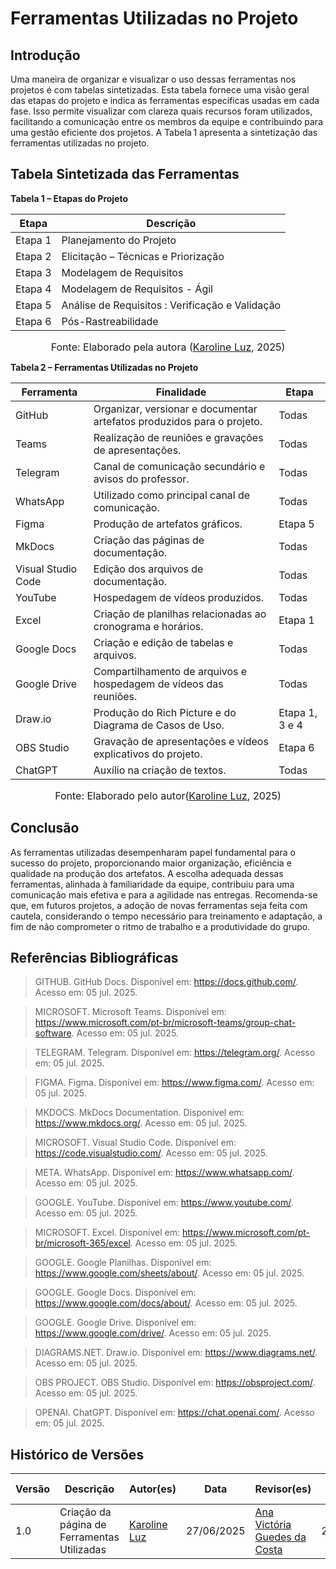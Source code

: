 # Ferramentas Utilizadas no Projeto

## Introdução

Uma maneira de organizar e visualizar o uso dessas ferramentas nos projetos é com tabelas sintetizadas. Esta tabela fornece uma visão geral das etapas do projeto e indica as ferramentas específicas usadas em cada fase. Isso permite visualizar com clareza quais recursos foram utilizados, facilitando a comunicação entre os membros da equipe e contribuindo para uma gestão eficiente dos projetos. A Tabela 1 apresenta a sintetização das ferramentas utilizadas no projeto.

## Tabela Sintetizada das Ferramentas

**Tabela 1 – Etapas do Projeto**

| Etapa   | Descrição                                       |
| ------- | ----------------------------------------------- |
| Etapa 1 | Planejamento do Projeto                         |
| Etapa 2 | Elicitação – Técnicas e Priorização             |
| Etapa 3 | Modelagem de Requisitos                         |
| Etapa 4 | Modelagem de Requisitos - Ágil                  |
| Etapa 5 | Análise de Requisitos : Verificação e Validação |
| Etapa 6 | Pós-Rastreabilidade                             |

<font size="3"><p style="text-align: center">Fonte: Elaborado pela autora ([Karoline Luz](https://github.com/KarolineLuz), 2025)</p></font>

**Tabela 2 – Ferramentas Utilizadas no Projeto**

| Ferramenta         | Finalidade                                                             | Etapa             |
| ------------------ | ---------------------------------------------------------------------- | ----------------- |
| GitHub             | Organizar, versionar e documentar artefatos produzidos para o projeto. | Todas             |
| Teams              | Realização de reuniões e gravações de apresentações.                   | Todas             |
| Telegram           | Canal de comunicação secundário e avisos do professor.                 | Todas             |
| WhatsApp           | Utilizado como principal canal de comunicação.                         | Todas             |
| Figma              | Produção de artefatos gráficos.                                        | Etapa 5           |
| MkDocs             | Criação das páginas de documentação.                                   | Todas             |
| Visual Studio Code | Edição dos arquivos de documentação.                                   | Todas             |
| YouTube            | Hospedagem de vídeos produzidos.                                       | Todas             |
| Excel              | Criação de planilhas relacionadas ao cronograma e horários.            | Etapa 1           |
| Google Docs        | Criação e edição de tabelas e arquivos.                                | Todas             |
| Google Drive       | Compartilhamento de arquivos e hospedagem de vídeos das reuniões.      | Todas             |
| Draw.io            | Produção do Rich Picture e do Diagrama de Casos de Uso.                |Etapa 1, 3 e 4|
| OBS Studio         | Gravação de apresentações e vídeos explicativos do projeto.            | Etapa 6           |
| ChatGPT            | Auxílio na criação de textos.                                          | Todas             |

<font size="3"><p style="text-align: center"> Fonte: Elaborado pelo autor([Karoline Luz](https://github.com/KarolineLuz), 2025)</p></font>

## Conclusão

As ferramentas utilizadas desempenharam papel fundamental para o sucesso do projeto, proporcionando maior organização, eficiência e qualidade na produção dos artefatos. A escolha adequada dessas ferramentas, alinhada à familiaridade da equipe, contribuiu para uma comunicação mais efetiva e para a agilidade nas entregas. Recomenda-se que, em futuros projetos, a adoção de novas ferramentas seja feita com cautela, considerando o tempo necessário para treinamento e adaptação, a fim de não comprometer o ritmo de trabalho e a produtividade do grupo.

## Referências Bibliográficas

> GITHUB. GitHub Docs. Disponível em: <https://docs.github.com/>. Acesso em: 05 jul. 2025.

> MICROSOFT. Microsoft Teams. Disponível em: <https://www.microsoft.com/pt-br/microsoft-teams/group-chat-software>. Acesso em: 05 jul. 2025.

> TELEGRAM. Telegram. Disponível em: <https://telegram.org/>. Acesso em: 05 jul. 2025.

> FIGMA. Figma. Disponível em: <https://www.figma.com/>. Acesso em: 05 jul. 2025.

> MKDOCS. MkDocs Documentation. Disponível em: <https://www.mkdocs.org/>. Acesso em: 05 jul. 2025.

> MICROSOFT. Visual Studio Code. Disponível em: <https://code.visualstudio.com/>. Acesso em: 05 jul. 2025.

> META. WhatsApp. Disponível em: <https://www.whatsapp.com/>. Acesso em: 05 jul. 2025.

> GOOGLE. YouTube. Disponível em: <https://www.youtube.com/>. Acesso em: 05 jul. 2025.

> MICROSOFT. Excel. Disponível em: <https://www.microsoft.com/pt-br/microsoft-365/excel>. Acesso em: 05 jul. 2025.

> GOOGLE. Google Planilhas. Disponível em: <https://www.google.com/sheets/about/>. Acesso em: 05 jul. 2025.

> GOOGLE. Google Docs. Disponível em: <https://www.google.com/docs/about/>. Acesso em: 05 jul. 2025.

> GOOGLE. Google Drive. Disponível em: <https://www.google.com/drive/>. Acesso em: 05 jul. 2025.

> DIAGRAMS.NET. Draw.io. Disponível em: <https://www.diagrams.net/>. Acesso em: 05 jul. 2025.

> OBS PROJECT. OBS Studio. Disponível em: <https://obsproject.com/>. Acesso em: 05 jul. 2025.

> OPENAI. ChatGPT. Disponível em: <https://chat.openai.com/>. Acesso em: 05 jul. 2025.

## Histórico de Versões

| Versão | Descrição                                   | Autor(es)                                      | Data       | Revisor(es)                                               | Data de Revisão |
| ------ | ------------------------------------------- | ---------------------------------------------- | ---------- | --------------------------------------------------------- | --------------- |
| 1.0    | Criação da página de Ferramentas Utilizadas | [Karoline Luz](https://github.com/KarolineLuz) | 27/06/2025 | [Ana Victória Guedes da Costa](https://github.com/navicg) | 27/06/2025      |
